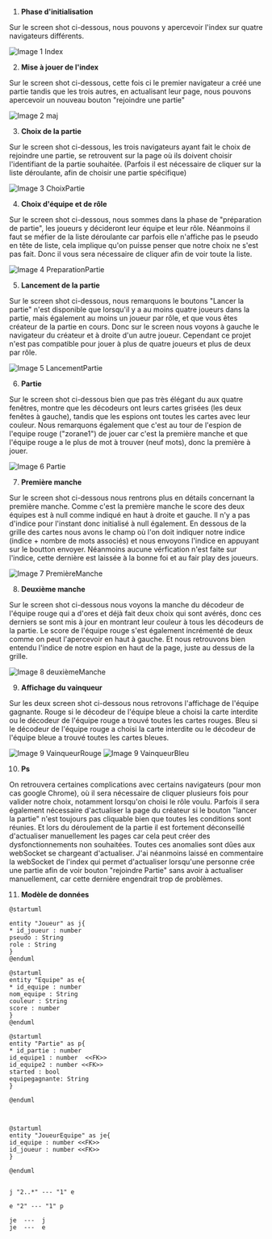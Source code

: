 1. **Phase d'initialisation**

Sur le screen shot ci-dessous, nous pouvons y apercevoir l'index sur quatre navigateurs différents. 

![Image 1 Index](images/Index.png)

2. **Mise à jouer de l'index**

Sur le screen shot ci-dessous, cette fois ci le premier navigateur a créé une partie tandis que les trois autres, en actualisant leur page, nous pouvons apercevoir un nouveau bouton "rejoindre une partie"

![Image 2 maj](images/image2.png)

3. **Choix de la partie**

Sur le screen shot ci-dessous, les trois navigateurs ayant fait le choix de rejoindre une partie, se retrouvent sur la page où ils doivent choisir l'identifiant de la partie souhaitée. (Parfois il est nécessaire de cliquer sur la liste déroulante, afin de choisir une partie spécifique) 

![Image 3 ChoixPartie](images/image3.png)

4. **Choix d'équipe et de rôle**

Sur le screen shot ci-dessous, nous sommes dans la phase de "préparation de partie", les joueurs y décideront leur équipe et leur rôle. Néanmoins il faut se méfier de la liste déroulante car parfois elle n'affiche pas le pseudo en tête de liste, cela implique qu'on puisse penser que notre choix ne s'est pas fait. Donc il vous sera nécessaire de cliquer afin de voir toute la liste. 

![Image 4 PreparationPartie](images/image4.png)

5. **Lancement de la partie**

Sur le screen shot ci-dessous, nous remarquons le boutons "Lancer la partie" n'est disponible que lorsqu'il y a au moins quatre joueurs dans la partie, mais également au moins un joueur par rôle, et que vous êtes créateur de la partie en cours. Donc sur le screen nous voyons à gauche le navigateur du créateur et à droite d'un autre joueur. Cependant ce projet n'est pas compatible pour jouer à plus de quatre joueurs et plus de deux par rôle.  

![Image 5 LancementPartie](images/image5.png)

6. **Partie**

Sur le screen shot ci-dessous bien que pas très élégant du aux quatre fenêtres, montre que les décodeurs ont leurs cartes grisées (les deux fenêtes à gauche), tandis que les espions ont toutes les cartes avec leur couleur. Nous remarquons également que c'est au tour de l'espion de l'equipe rouge ("zorane1") de jouer car c'est la première manche et que l'équipe rouge a le plus de mot à trouver (neuf mots), donc la première à jouer. 

![Image 6 Partie](images/image6.png)

7. **Première manche**

Sur le screen shot ci-dessous nous rentrons plus en détails concernant la première manche. Comme c'est la première manche le score des deux équipes est à null comme indiqué en haut à droite et gauche. Il n'y a pas d'indice pour l'instant donc initialisé à null également. En dessous de la grille des cartes nous avons le champ où l'on doit indiquer notre indice (indice + nombre de mots associés) et nous envoyons l'indice en appuyant sur le boutton envoyer. Néanmoins aucune vérfication n'est faite sur l'indice, cette dernière est laissée à la bonne foi et au fair play des joueurs. 

![Image 7 PremièreManche](images/image7.png)

8. **Deuxième manche**

Sur le screen shot ci-dessous nous voyons la manche du décodeur de l'équipe rouge qui a d'ores et déjà fait deux choix qui sont avérés, donc ces derniers se sont mis à jour en montrant leur couleur à tous les décodeurs de la partie. Le score de l'équipe rouge s'est également incrémenté de deux comme on peut l'apercevoir en haut à gauche. Et nous retrouvons bien entendu l'indice de notre espion en haut de la page, juste au dessus de la grille.

![Image 8 deuxièmeManche](images/image8.png)

9. **Affichage du vainqueur**

Sur les deux screen shot ci-dessous nous retrovons l'affichage de l'équipe gagnante. Rouge si le décodeur de l'équipe bleue a choisi la carte interdite ou le décodeur de l'équipe rouge a trouvé toutes les cartes rouges. 
Bleu si le décodeur de l'équipe rouge a choisi la carte interdite ou le décodeur de l'équipe bleue a trouvé toutes les cartes bleues. 

![Image 9 VainqueurRouge](images/image9.png)
![Image 9 VainqueurBleu](images/image10.png)



10. **Ps**

On retrouvera certaines complications avec certains navigateurs (pour mon cas google Chrome), où il sera nécessaire de cliquer plusieurs fois pour valider notre choix, notamment lorsqu'on choisi le rôle voulu. Parfois il sera également nécessaire d'actualiser la page du créateur si le bouton "lancer la partie" n'est toujours pas cliquable bien que toutes les conditions sont réunies. Et lors du déroulement de la partie il est fortement déconseillé d'actualiser manuellement les pages car cela peut créer des dysfonctionnements non souhaitées. Toutes ces anomalies sont dûes aux webSocket se chargeant d'actualiser. J'ai néanmoins laissé en commentaire la webSocket de l'index qui permet d'actualiser lorsqu'une personne crée une partie afin de voir bouton "rejoindre Partie" sans avoir à actualiser manuellement, car cette dernière engendrait trop de problèmes. 



11. **Modèle de données**


```plantuml
@startuml

entity "Joueur" as j{
* id_joueur : number
pseudo : String
role : String
}
@enduml

@startuml
entity "Equipe" as e{
* id_equipe : number
nom_equipe : String
couleur : String
score : number
}
@enduml

@startuml
entity "Partie" as p{
* id_partie : number
id_equipe1 : number  <<FK>>
id_equipe2 : number <<FK>>
started : bool
equipegagnante: String
}

@enduml



@startuml
entity "JoueurEquipe" as je{
id_equipe : number <<FK>>
id_joueur : number <<FK>>
}

@enduml


j "2..*" --- "1" e

e "2" --- "1" p

je  ---  j
je  ---  e
```


